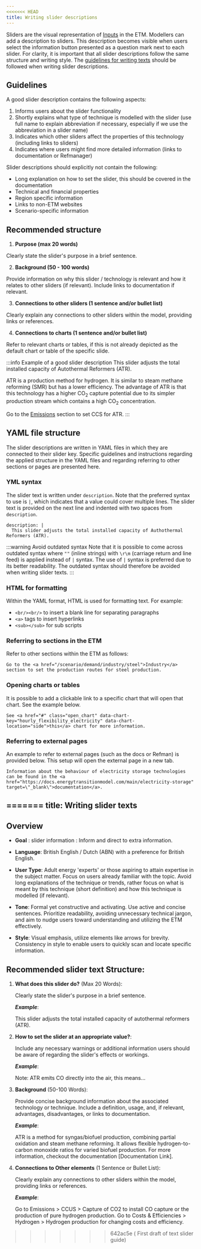 ```yaml
---
<<<<<<< HEAD
title: Writing slider descriptions
---
```


Sliders are the visual representation of [Inputs](inputs.md) in the ETM. Modellers can add a description to sliders. This description becomes visible when users select the information button presented as a question mark next to each slider. For clarity, it is important that all slider descriptions follow the same structure and writing style. The [guidelines for writing texts](./authoring-texts.md) should be followed when writing slider descriptions.

## Guidelines
A good slider description contains the following aspects:
1. Informs users about the slider functionality
2. Shortly explains what type of technique is modelled with the slider (use full name to explain abbreviation if necessary, especially if we use the abbreviation in a slider name)
3. Indicates which other sliders affect the properties of this technology (including links to sliders)
4. Indicates where users might find more detailed information (links to documentation or Refmanager)

Slider descriptions should explicitly not contain the following: 
* Long explanation on how to set the slider, this should be covered in the documentation
* Technical and financial properties
* Region specific information
* Links to non-ETM websites
* Scenario-specific information

## Recommended structure

1. **Purpose (max 20 words)**

  Clearly state the slider's purpose in a brief sentence.

2. **Background (50 - 100 words)**

  Provide information on why this slider / technology is relevant and how it relates to other sliders (if relevant). Include links to documentation if relevant.
    
3. **Connections to other sliders (1 sentence and/or bullet list)**

  Clearly explain any connections to other sliders within the model, providing links or references. 

4. **Connections to charts (1 sentence and/or bullet list)**

  Refer to relevant charts or tables, if this is not already depicted as the default chart or table of the specific slide. 
    
:::info Example of a good slider description
This slider adjusts the total installed capacity of Autothermal Reformers (ATR). 

ATR is a production method for hydrogen. It is similar to steam methane reforming (SMR) but has a lower efficiency. The advantage of ATR is that this technology has a higher CO<sub>2</sub> capture potential due to its simpler production stream which contains a high CO<sub>2</sub> concentration. 

Go to the [Emissions](https://energytransitionmodel.com/scenario/emissions/ccus/capture-of-co2-in-energy-sector) section to set CCS for ATR.
:::

## YAML file structure
The slider descriptions are written in YAML files in which they are connected to their slider key. Specific guidelines and instructions regarding the applied structure in the YAML files and regarding referring to other sections or pages are presented here. 

### YML syntax
The slider text is written under `description`. Note that the preferred syntax to use is `|`, which indicates that a value could cover multiple lines. The slider text is provided on the next line and indented with two spaces from `description`. 

```
description: |
  This slider adjusts the total installed capacity of Authothermal Reformers (ATR). 
```

:::warning Avoid outdated syntax
Note that it is possible to come across outdated syntax where `""` (inline strings) with `\r\m` (carriage return and line feed) is applied instead of `|` syntax. The use of `|` syntax is preferred due to its better readability. The outdated syntax should therefore be avoided when writing slider texts. 
:::

### HTML for formatting
Within the YAML format, HTML is used for formatting text. For example:
* `<br/><br/>` to insert a blank line for separating paragraphs
* `<a>` tags to insert hyperlinks
* `<sub></sub>` for sub scripts

### Referring to sections in the ETM
Refer to other sections within the ETM as follows:

```
Go to the <a href="/scenario/demand/industry/steel">Industry</a> section to set the production routes for steel production. 
```

### Opening charts or tables
It is possible to add a clickable link to a specific chart that will open that chart. See the example below.

```
See <a href="#" class="open_chart" data-chart-key="hourly_flexibility_electricity" data-chart-location="side">this</a> chart for more information.
```
### Referring to external pages
An example to refer to external pages (such as the docs or Refman) is provided below. This setup will open the external page in a new tab. 

```
Information about the behaviour of electricity storage technologies can be found in the <a href="https://docs.energytransitionmodel.com/main/electricity-storage" target=\"_blank\">documentation</a>. 
```
=======
title: Writing slider texts
---
## Overview

* **Goal** : slider information : Inform and direct to extra information.

* **Language**: British English / Dutch (ABN) with a preference for British English.
 
* **User Type**: Adult energy 'experts' or those aspiring to attain expertise in the subject matter. Focus on users already familiar with the topic. Avoid long explanations of the technique or trends, rather focus on what is meant by this technique (short definition) and how this technique is modelled (if relevant).
 
* **Tone**: Formal yet constructive and activating. Use active and concise sentences. Prioritize readability, avoiding unnecessary technical jargon, and aim to nudge users toward understanding and utilizing the ETM effectively.
 
* **Style**: Visual emphasis, utilize elements like arrows for brevity. Consistency in style to enable users to quickly scan and locate specific information.


## Recommended slider text Structure:
 
1. **What does this slider do?** (Max 20 Words):

   Clearly state the slider's purpose in a brief sentence.
 
   ***Example***:
   
    This slider adjusts the total installed capacity of autothermal reformers (ATR).

2. **How to set the slider at an appropriate value?**:

   Include any necessary warnings or additional information users should be aware of regarding the slider's effects or workings.
 
   ***Example***: 

   Note: ATR emits CO directly into the air, this means…   
 
3. **Background** (50-100 Words):

   Provide concise background information about the associated technology or technique. Include a definition, usage, and, if relevant, advantages, disadvantages, or links to documentation.
 
   ***Example***: 

   ATR is a method for syngas/biofuel production, combining partial oxidation and steam methane reforming. It allows flexible hydrogen-to-carbon monoxide ratios for varied biofuel production. For more information, checkout the documentation [Documentation Link].
 
 
4. **Connections to Other elements** (1 Sentence or Bullet List):

   Clearly explain any connections to other sliders within the model, providing links or references.
 
    ***Example***: 

    Go to Emissions > CCUS > Capture of CO2 to install CO capture or the production of pure hydrogen production.
    Go to Costs & Efficiencies > Hydrogen > Hydrogen production for changing costs and efficiency.
 
>>>>>>> 642ac5e ( First draft of text slider guide)

